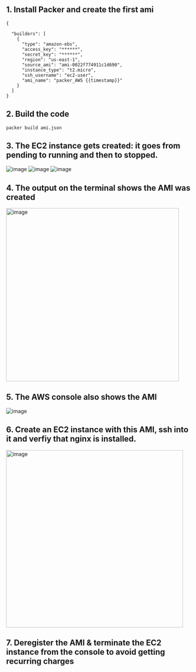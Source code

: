## 1. Install Packer and create the first ami
```
{

  "builders": [
    {
      "type": "amazon-ebs",
      "access_key": "******",
      "secret_key": "******",
      "region": "us-east-1",
      "source_ami": "ami-0022f774911c1d690",
      "instance_type": "t2.micro",
      "ssh_username": "ec2-user",
      "ami_name": "packer_AWS {{timestamp}}"
    }
  ]
}

```
## 2. Build the code
```
packer build ami.json
```
## 3. The EC2 instance gets created: it goes from pending to running and then to stopped.

![image](https://user-images.githubusercontent.com/49971693/167227482-ff9746b4-83c6-49b1-9f2e-28462d4335e8.png)
![image](https://user-images.githubusercontent.com/49971693/167227487-bf929e96-9ff2-4301-a6b9-bd14a0d0e1ea.png)
![image](https://user-images.githubusercontent.com/49971693/167227498-a4fdb949-691f-464d-b895-92e99719be7a.png)

## 4. The output on the terminal shows the AMI was created
<img width="468" alt="image" src="https://user-images.githubusercontent.com/49971693/167227505-706eedd0-ff10-4814-8e5d-49d57e102d53.png">

## 5. The AWS console also shows the AMI
![image](https://user-images.githubusercontent.com/49971693/167227596-34d831d8-5841-402c-b6d7-7ddce4d576f0.png)

## 6. Create an EC2 instance with this AMI, ssh into it and verfiy that nginx is installed.
<img width="479" alt="image" src="https://user-images.githubusercontent.com/49971693/167230449-560c7537-9e7a-4d20-bc7b-1b1e5e737f68.png">


## 7. Deregister the AMI & terminate the EC2 instance from the console to avoid getting recurring charges
